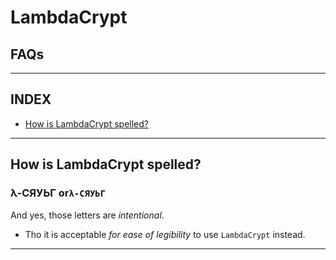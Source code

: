 # LambdaCrypt
## FAQs

---
## INDEX
- [How is LambdaCrypt spelled?](#how-is-lambdacrypt-spelled)

---

## How is LambdaCrypt spelled?
### λ-СЯУЬГ or``λ-СЯУЬГ``
And yes, those letters are *intentional*.
- Tho it is acceptable *for ease of legibility* to use ``LambdaCrypt`` instead.

---
